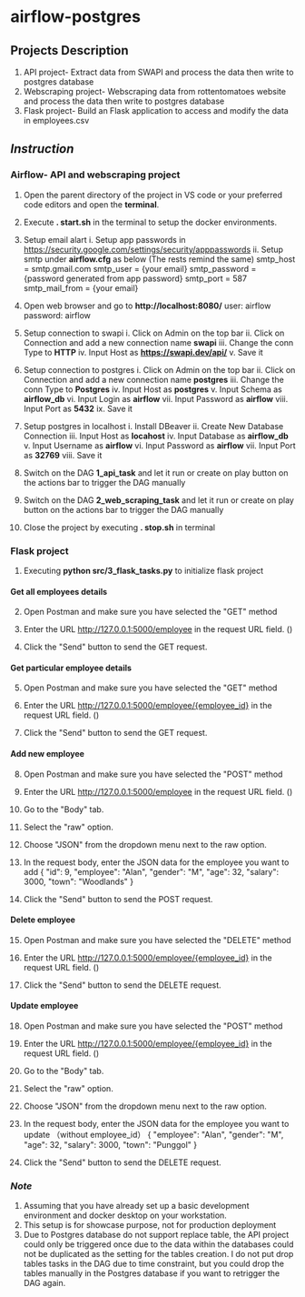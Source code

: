# airflow-postgres


## Projects Description
1. API project- Extract data from SWAPI and process the data then write to postgres database
2. Webscraping project- Webscraping data from rottentomatoes website and process the data then write to postgres database
3. Flask project- Build an Flask application to access and modify the data in employees.csv

## _Instruction_

### Airflow- API and webscraping project
1. Open the parent directory of the project in VS code or your preferred code editors and open the **terminal**.

2. Execute **. start.sh** in the terminal to setup the docker environments.

3. Setup email alart
   i. Setup app passwords in https://security.google.com/settings/security/apppasswords
   ii. Setup smtp under **airflow.cfg** as below (The rests remind the same)
       smtp_host = smtp.gmail.com
       smtp_user = {your email}
       smtp_password = {password generated from app password}
       smtp_port = 587
       smtp_mail_from = {your email}

4. Open web browser and go to **http://localhost:8080/**
   user: airflow
   password: airflow

5. Setup connection to swapi
   i. Click on Admin on the top bar
   ii. Click on Connection and add a new connection name **swapi**
   iii. Change the conn Type to **HTTP**
   iv. Input Host as **https://swapi.dev/api/**
   v. Save it

6. Setup connection to postgres
   i. Click on Admin on the top bar
   ii. Click on Connection and add a new connection name **postgres**
   iii. Change the conn Type to **Postgres**
   iv. Input Host as **postgres**
   v. Input Schema as **airflow_db**
   vi. Input Login as **airflow**
   vii. Input Password as **airflow**
   viii. Input Port as **5432**
   ix. Save it

7. Setup postgres in localhost
   i. Install DBeaver
   ii. Create New Database Connection
   iii. Input Host as **locahost**
   iv. Input Database as **airflow_db**
   v. Input Username as **airflow**
   vi. Input Password as **airflow**
   vii. Input Port as **32769**
   viii. Save it

8. Switch on the DAG **1_api_task** and let it run or create on play button on the actions bar to trigger the DAG manually

9. Switch on the DAG **2_web_scraping_task** and let it run or create on play button on the actions bar to trigger the DAG manually

10. Close the project by executing **. stop.sh** in terminal


### Flask project
1. Executing **python src/3_flask_tasks.py** to initialize flask project

#### Get all employees details 
2. Open Postman and make sure you have selected the "GET" method

3. Enter the URL http://127.0.0.1:5000/employee in the request URL field. ()

4. Click the "Send" button to send the GET request.

#### Get particular employee details 
5. Open Postman and make sure you have selected the "GET" method

6. Enter the URL http://127.0.0.1:5000/employee/{employee_id} in the request URL field. ()

7. Click the "Send" button to send the GET request.


#### Add new employee
8. Open Postman and make sure you have selected the "POST" method

9. Enter the URL http://127.0.0.1:5000/employee in the request URL field. ()

10. Go to the "Body" tab.

11. Select the "raw" option.

12. Choose "JSON" from the dropdown menu next to the raw option.

13. In the request body, enter the JSON data for the employee you want to add
    {
        "id": 9,
        "employee": "Alan",
        "gender": "M",
        "age": 32,
        "salary": 3000,
        "town": "Woodlands"
    }

14. Click the "Send" button to send the POST request.

#### Delete employee
15. Open Postman and make sure you have selected the "DELETE" method

16. Enter the URL http://127.0.0.1:5000/employee/{employee_id} in the request URL field. ()

17. Click the "Send" button to send the DELETE request.

#### Update employee
18. Open Postman and make sure you have selected the "POST" method

19. Enter the URL http://127.0.0.1:5000/employee/{employee_id} in the request URL field. ()

20. Go to the "Body" tab.

21. Select the "raw" option.

22. Choose "JSON" from the dropdown menu next to the raw option.

23. In the request body, enter the JSON data for the employee you want to update （without employee_id）
    {
        "employee": "Alan",
        "gender": "M",
        "age": 32,
        "salary": 3000,
        "town": "Punggol"
    }


24. Click the "Send" button to send the DELETE request.

### _Note_
1. Assuming that you have already set up a basic development environment and docker desktop on your workstation.
2. This setup is for showcase purpose, not for production deployment
3. Due to Postgres database do not support replace table, the API project could only be triggered once due to the data within the databases could not be duplicated as the setting for the tables creation. I do not put drop tables tasks in the DAG due to time constraint, but you could drop the tables manually in the Postgres database if you want to retrigger the DAG again.
